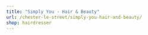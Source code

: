 ```yaml
---
title: "Simply You - Hair & Beauty"
url: /chester-le-street/simply-you-hair-and-beauty/
shop: hairdresser
---
```


